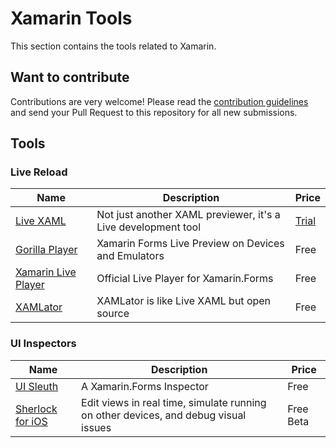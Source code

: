 # Xamarin Tools

This section contains the tools related to Xamarin.

## Want to contribute

Contributions are very welcome! Please read the [contribution guidelines](contributing-guidelines.md) and send your Pull Request to this repository for all new submissions.

## Tools

### Live Reload

Name | Description | Price
---- | ----------- | -----
[Live XAML](http://www.livexaml.com/) | Not just another XAML previewer, it's a Live development tool | [Trial](http://www.livexaml.com/#purchase)
[Gorilla Player](http://gorillaplayer.com/) | Xamarin Forms Live Preview on Devices and Emulators | Free
[Xamarin Live Player](https://www.xamarin.com/live) | Official Live Player for Xamarin.Forms | Free
[XAMLator](https://github.com/ylatuya/XAMLator) | XAMLator is like Live XAML but open source | Free

### UI Inspectors

Name | Description | Price
---- | ----------- | -----
[UI Sleuth](https://github.com/michaeled/uisleuth) | A Xamarin.Forms Inspector | Free
[Sherlock for iOS](https://sherlock.inspiredcode.io/) | Edit views in real time, simulate running on other devices, and debug visual issues | Free Beta